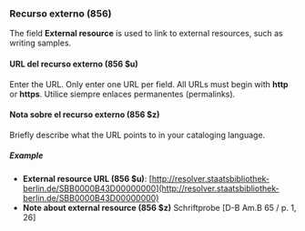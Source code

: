 ### Recurso externo (856)

The field **External resource** is used to link to external resources, such as writing samples.

#### URL del recurso externo (856 $u)

Enter the URL. Only enter one URL per field. All URLs must begin with **http** or **https**. Utilice siempre enlaces permanentes (permalinks).

#### Nota sobre el recurso externo (856 $z)

Briefly describe what the URL points to in your cataloging language.

##### Example

- **External resource URL (856 $u)**: [http://resolver.staatsbibliothek-berlin.de/SBB0000B43D00000000](http://resolver.staatsbibliothek-berlin.de/SBB0000B43D00000000)
- **Note about external resource (856 $z)** Schriftprobe [D-B Am.B 65 / p. 1, 26]
